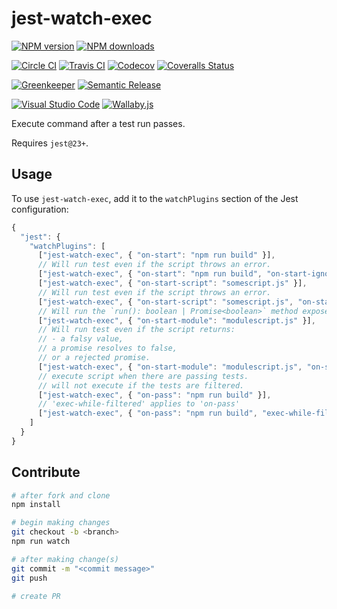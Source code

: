 # jest-watch-exec

[![NPM version][npm-image]][npm-url]
[![NPM downloads][downloads-image]][downloads-url]

[![Circle CI][circleci-image]][circleci-url]
[![Travis CI][travis-image]][travis-url]
[![Codecov][codecov-image]][codecov-url]
[![Coveralls Status][coveralls-image]][coveralls-url]

[![Greenkeeper][greenkeeper-image]][greenkeeper-url]
[![Semantic Release][semantic-release-image]][semantic-release-url]

[![Visual Studio Code][vscode-image]][vscode-url]
[![Wallaby.js][wallaby-image]][wallaby-url]

Execute command after a test run passes.

Requires `jest@23+`.

## Usage

To use `jest-watch-exec`,
add it to the `watchPlugins` section of the Jest configuration:

```js
{
  "jest": {
    "watchPlugins": [
      ["jest-watch-exec", { "on-start": "npm run build" }],
      // Will run test even if the script throws an error.
      ["jest-watch-exec", { "on-start": "npm run build", "on-start-ignore-error": true }],
      ["jest-watch-exec", { "on-start-script": "somescript.js" }],
      // Will run test even if the script throws an error.
      ["jest-watch-exec", { "on-start-script": "somescript.js", "on-start-ignore-error": true }],
      // Will run the `run(): boolean | Promise<boolean>` method exposed by the module
      ["jest-watch-exec", { "on-start-module": "modulescript.js" }],
      // Will run test even if the script returns:
      // - a falsy value,
      // a promise resolves to false,
      // or a rejected promise.
      ["jest-watch-exec", { "on-start-module": "modulescript.js", "on-start-ignore-error": true }],
      // execute script when there are passing tests.
      // will not execute if the tests are filtered.
      ["jest-watch-exec", { "on-pass": "npm run build" }],
      // 'exec-while-filtered' applies to 'on-pass'
      ["jest-watch-exec", { "on-pass": "npm run build", "exec-while-filtered": true }]
    ]
  }
}
```

## Contribute

```sh
# after fork and clone
npm install

# begin making changes
git checkout -b <branch>
npm run watch

# after making change(s)
git commit -m "<commit message>"
git push

# create PR
```

[circleci-image]: https://circleci.com/gh/unional/jest-watch-exec/tree/master.svg?style=shield
[circleci-url]: https://circleci.com/gh/unional/jest-watch-exec/tree/master
[codecov-image]: https://codecov.io/gh/unional/jest-watch-exec/branch/master/graph/badge.svg
[codecov-url]: https://codecov.io/gh/unional/jest-watch-exec
[coveralls-image]: https://coveralls.io/repos/github/unional/jest-watch-exec/badge.svg?branch=master
[coveralls-url]: https://coveralls.io/github/unional/jest-watch-exec?branch=master
[downloads-image]: https://img.shields.io/npm/dm/jest-watch-exec.svg?style=flat
[downloads-url]: https://npmjs.org/package/jest-watch-exec
[greenkeeper-image]: https://badges.greenkeeper.io/unional/jest-watch-exec.svg
[greenkeeper-url]: https://greenkeeper.io/
[npm-image]: https://img.shields.io/npm/v/jest-watch-exec.svg?style=flat
[npm-url]: https://npmjs.org/package/jest-watch-exec
[semantic-release-image]: https://img.shields.io/badge/%20%20%F0%9F%93%A6%F0%9F%9A%80-semantic--release-e10079.svg
[semantic-release-url]: https://github.com/semantic-release/semantic-release
[travis-image]: https://img.shields.io/travis/unional/jest-watch-exec/master.svg?style=flat
[travis-url]: https://travis-ci.org/unional/jest-watch-exec?branch=master
[vscode-image]: https://img.shields.io/badge/vscode-ready-green.svg
[vscode-url]: https://code.visualstudio.com/
[wallaby-image]: https://img.shields.io/badge/wallaby.js-configured-green.svg
[wallaby-url]: https://wallabyjs.com
